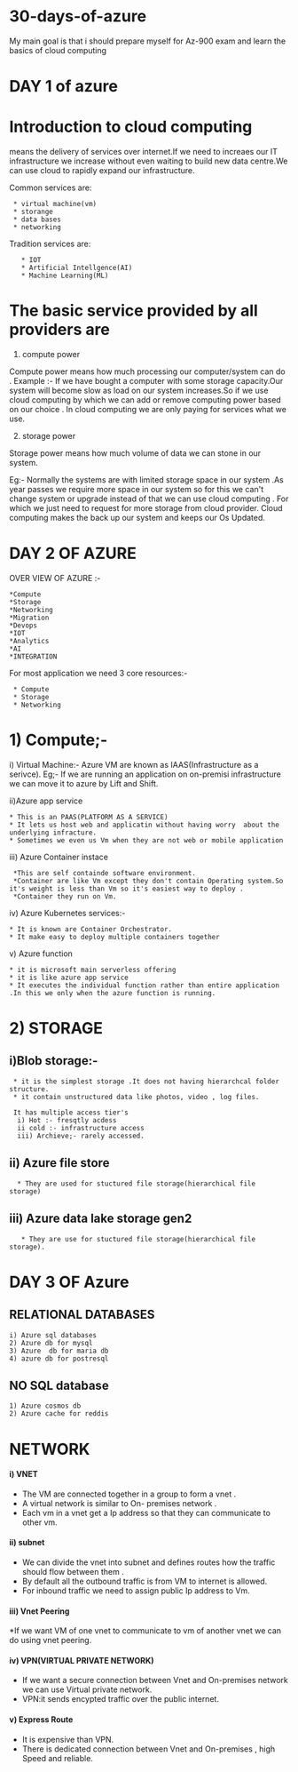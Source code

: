 # 30-days-of-azure
My main goal is that i should prepare myself for Az-900 exam and learn the basics of cloud computing
 
#  DAY 1 of azure 
 
# Introduction to cloud computing
 
 means the delivery of services over internet.If we need to increaes our   IT infrastructure we increase without even waiting to build new data centre.We can use cloud to rapidly expand our infrastructure. 
  
  Common services are:
  
     * virtual machine(vm)
     * storange 
     * data bases
     * networking
   Tradition services are:
   
       * IOT
       * Artificial Intellgence(AI)
       * Machine Learning(ML)
  
  
 
# The basic service provided by all providers are 
 1) compute power
 
 Compute power means how much processing our computer/system can do .
  Example :- If we have bought a computer with some storage capacity.Our  system will become slow as load on our system increases.So if we use cloud computing by which we can add or remove computing power based on our choice . In cloud computing we are only paying for services what we use.

2) storage power
 
 Storage power means how much volume of data we can stone in our system.
 
 Eg:- Normally the systems are with limited storage space in our system .As year passes we require more space in our system so for this we can't change system or upgrade
 instead of that we can use cloud computing . For which we just need to request for more storage from cloud  provider. Cloud computing makes the back up our system and keeps our Os Updated.
 
 # DAY 2 OF AZURE
 OVER VIEW OF AZURE :-
 
    *Compute
    *Storage
    *Networking 
    *Migration
    *Devops
    *IOT
    *Analytics
    *AI
    *INTEGRATION
 
 For most application we need 3 core resources:-
 
     * Compute
     * Storage
     * Networking
 
  
 # 1) Compute;-

   i) Virtual Machine:- Azure VM are known as  IAAS(Infrastructure as a serivce).
      Eg;- If we are running an application on  on-premisi infrastructure we can move it to azure by Lift and Shift.
 
   ii)Azure app service
   
    * This is an PAAS(PLATFORM AS A SERVICE)
    * It lets us host web and applicatin without having worry  about the underlying infracture.
    * Sometimes we even us Vm when they are not web or mobile application
   
 iii) Azure Container instace
 
     *This are self containde software environment.
     *Container are like Vm except they don't contain Operating system.So it's weight is less than Vm so it's easiest way to deploy .
     *Container they run on Vm.
  
  iv) Azure Kubernetes services:-
  
    * It is known are Container Orchestrator.
    * It make easy to deploy multiple containers together
  
  v) Azure function 
  
    * it is microsoft main serverless offering
    * it is like azure app service
    * It executes the individual function rather than entire application .In this we only when the azure function is running.
 
  # 2) STORAGE
  
  ## i)Blob storage:- 
     
     * it is the simplest storage .It does not having hierarchcal folder structure.
     * it contain unstructured data like photos, video , log files.
     
     It has multiple access tier's 
      i) Hot :- fresqtly acdess
      ii cold :- infrastructure access
      iii) Archieve;- rarely accessed.
      
      
   ## ii) Azure file store  
      * They are used for stuctured file storage(hierarchical file storage)
      
   ##  iii) Azure data lake storage gen2
       * They are use for stuctured file storage(hierarchical file storage).
 # DAY 3 OF Azure  
   ## RELATIONAL DATABASES
    i) Azure sql databases
    2) Azure db for mysql
    3) Azure  db for maria db
    4) azure db for postresql
     
   ## NO SQL database
    1) Azure cosmos db
    2) Azure cache for reddis
    
  # NETWORK
  #### i) VNET
  * The VM are connected together in a group to form a vnet  . 
  * A virtual network is similar to On- premises network . 
  * Each vm in a vnet get a Ip address so that they can communicate to other vm.
  #### ii) subnet 
  * We can divide the vnet into subnet and defines routes how the traffic should flow between them .
  * By default all the outbound traffic is from VM to internet is allowed.
  *  For inbound traffic we need to assign public Ip address to Vm.
  #### iii) Vnet Peering
  *If we want VM of one vnet to communicate to vm of another vnet we can do using vnet peering.
  #### iv) VPN(VIRTUAL PRIVATE NETWORK)
  * If we want a secure connection between Vnet and On-premises network we can use Virtual private network.
  * VPN:it sends encypted traffic over the public internet.
 #### v) Express Route
 * It is expensive than VPN.
 * There is dedicated connection between Vnet and On-premises , high Speed and reliable.
 
